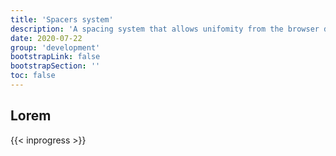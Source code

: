 ```yaml
---
title: 'Spacers system'
description: 'A spacing system that allows unifomity from the browser down to the design software.'
date: 2020-07-22
group: 'development'
bootstrapLink: false
bootstrapSection: ''
toc: false
---
```


## Lorem

{{< inprogress >}}

